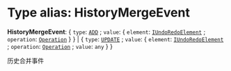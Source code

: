 # Type alias: HistoryMergeEvent

**HistoryMergeEvent**: { `type`: [`ADD`](/en/auto-docs/history/enums/HistoryMergeEventType.md#add) ; `value`: { `element`: [`IUndoRedoElement`](/en/auto-docs/history/interfaces/IUndoRedoElement.md) ; `operation`: [`Operation`](/en/auto-docs/history/interfaces/Operation.md)  }  } | { `type`: [`UPDATE`](/en/auto-docs/history/enums/HistoryMergeEventType.md#update) ; `value`: { `element`: [`IUndoRedoElement`](/en/auto-docs/history/interfaces/IUndoRedoElement.md) ; `operation`: [`Operation`](/en/auto-docs/history/interfaces/Operation.md) ; `value`: `any`  }  }

历史合并事件
